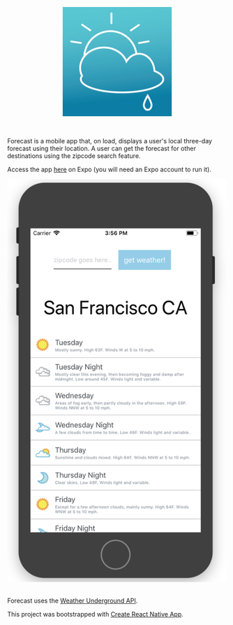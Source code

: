 <p align="center">
  <img src="./Forecast-Icon.png" width="250" height="250"/>
</p>

<br>

Forecast is a mobile app that, on load, displays a user's local three-day forecast using their location. A user can get the forecast for other destinations using the zipcode search feature.

Access the app [here](https://expo.io/@danielleletarte/forecast) on Expo (you will need an Expo account to run it).

<center><img src="./Screenshot.png"/></center>

<br>

Forecast uses the [Weather Underground API](https://www.wunderground.com/weather/api/d/docs?d=index).


This project was bootstrapped with [Create React Native App](https://github.com/react-community/create-react-native-app).

